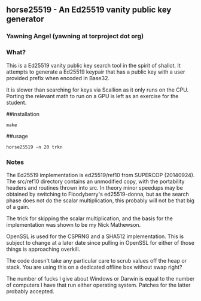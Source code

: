## horse25519 - An Ed25519 vanity public key generator
### Yawning Angel (yawning at torproject dot org)

### What?

This is a Ed25519 vanity public key search tool in the spirit of shallot.  It
attempts to generate a Ed25519 keypair that has a public key with a user
provided prefix when encoded in Base32.

It is slower than searching for keys via Scallion as it only runs on the CPU.
Porting the relevant math to run on a GPU is left as an exercise for the
student.

##installation
```
make
```
##usage
```
horse25519 -n 20 trkn
```

### Notes

The Ed25519 implementation is ed25519/ref10 from SUPERCOP (20140924).  The
src/ref10 directory contains an unmodified copy, with the portability headers
and routines thrown into src.  In theory minor speedups may be obtained by
switching to Floodyberry's ed25519-donna, but as the search phase does not do
the scalar multiplication, this probably will not be that big of a gain.

The trick for skipping the scalar multiplication, and the basis for the
implementation was shown to be my Nick Mathewson.

OpenSSL is used for the CSPRNG and a SHA512 implementation.  This is subject to
change at a later date since pulling in OpenSSL for either of those things is
approaching overkill.

The code doesn't take any particular care to scrub values off the heap or stack.
You are using this on a dedicated offline box without swap right?

The number of fucks I give about Windows or Darwin is equal to the number of
computers I have that run either operating system.  Patches for the latter
probably accepted.
